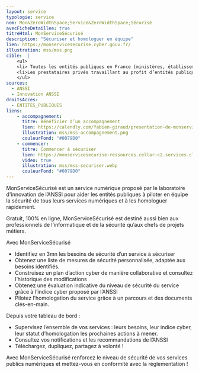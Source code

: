 ```yaml
---
layout: service
typologie: service
nom: Mon&ZeroWidthSpace;Service&ZeroWidthSpace;Sécurisé
avecFicheDetaillee: true
titreHtml: MonServiceSécurisé
description: "Sécuriser et homologuer en équipe"
lien: https://monservicesecurise.cyber.gouv.fr/
illustration: mss/mss.png
cible:  |
    <ul>
    <li> Toutes les entités publiques en France (ministères, établissements publics, collectivités, opérateurs publics de services numériques, etc.). </li>
    <li>Les prestataires privés travaillant au profit d’entités publiques.</li>
    </ul>
sources:
  - ANSSI
  - Innovation ANSSI
droitsAcces:
  - ENTITES_PUBLIQUES
liens:
    - accompagnement:   
      titre: Bénéficier d’un accompagnement
      lien: https://calendly.com/fabien-giraud/presentation-de-monservicesecurise-1
      illustration: mss/mss-accompagnement.png
      couleurFond: "#0079D0"
    - commencer:
      titre: Commencer à sécuriser
      lien: https://monservicesecurise-ressources.cellar-c2.services.clever-cloud.com/MonServiceSecurise%20video.mp4
      video: true
      illustration: mss/mss-securiser.webp
      couleurFond: "#0079D0"
---
```

MonServiceSécurisé est un service numérique proposé par le laboratoire d'innovation de l’ANSSI pour aider les entités publiques à piloter en équipe la sécurité de tous leurs services numériques et à les homologuer rapidement.

Gratuit, 100% en ligne, MonServiceSécurisé est destiné aussi bien aux professionnels de l’informatique et de la sécurité qu’aux chefs de projets métiers.

Avec MonServiceSécurisé
<ul>
<li>Identifiez en 3mn les besoins de sécurité d’un service à sécuriser</li>
<li>Obtenez une liste de mesures de sécurité personnalisée, adaptée aux besoins identifiés.</li>
<li>Construisez un plan d’action cyber de manière  collaborative et consultez l’historique des modifications</li>
<li>Obtenez une évaluation indicative du niveau de sécurité du service grâce à l’indice cyber proposé par l’ANSSI</li>
<li>Pilotez l’homologation du service grâce à un parcours et des documents clés-en-main.</li>
</ul>

Depuis votre tableau de bord :
<ul>
<li>Supervisez l’ensemble de vos services : leurs besoins, leur indice cyber, leur statut d’homologation les prochaines actions à mener.</li>
<li>Consultez vos notifications et les recommandations de l’ANSSI</li>
<li>Téléchargez, dupliquez, partagez à volonté&nbsp;!</li>
</ul>
Avec MonServiceSécurisé renforcez le niveau de sécurité de vos services publics numériques et mettez-vous en conformité avec la réglementation&nbsp;!